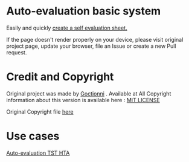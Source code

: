 

# Auto-evaluation basic system
Easily and quickly [create a self evaluation sheet.](https://haredega.github.io/choice-scales/v1.0.4.html)

If the page doesn't render properly on your device, please visit original project page, update your browser, file an Issue or create a new Pull request.

# Credit and Copyright
Original project was made by [Goctionni](https://github.com/Goctionni) .
Available at
All Copyright information about this version is available here : [MIT LICENSE](https://haredega.github.io/choice-scales/MIT.txt)

Original Copyright file [here](https://github.com/Goctionni/KinkList/blob/master/MIT.txt)

# Use cases

[Auto-evaluation TST HTA](https://haredega.github.io/choice-scales/auto-eval-tst-v01.html)
